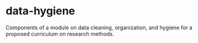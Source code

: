 # data-hygiene
Components of a module on data cleaning, organization, and hygiene for a proposed curriculum on research methods.
